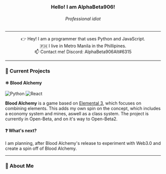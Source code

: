 
<h3 align="center">Hello! I am AlphaBeta906!</h3>
<h6 align="center">Professional idiot</h6>
  
---

<p align="center">
  👉 Hey! I am a programmer that uses Python and JavaScript.<br/>
  🇵🇭 I live in Metro Manila in the Phillipines.<br/>
  📫 Contact me! Discord: AlphaBeta906Alt#6315
</p>

---
### 🌱 Current Projects

#### ⚛️ Blood Alchemy
![Python](https://img.shields.io/badge/Python-14354C?style=for-the-badge&logo=python&logoColor=white)
![React](https://img.shields.io/badge/React-20232A?style=for-the-badge&logo=react&logoColor=61DAFB)

**Blood Alchemy** is a game based on [Elemental 3](https://www.youtube.com/watch?v=rQWwfYSUckY), which focuses on combining elements. This adds my own spin on the concept, which includes a economy system and mines, aswell as a class system. The project is currently in Open-Beta, and on it's way to Open-Beta2.

#### ❓ What's next?
I am planning, after Blood Alchemy's release to experiment with Web3.0 and create a spin off of Blood Alchemy.

---
### 🤔 About Me
